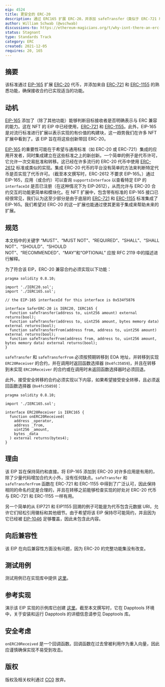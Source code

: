 ```yaml
---
eip: 4524
title: 更安全的 ERC-20
description: 通过 ERC165 扩展 ERC-20，并添加 safeTransfer（类似于 ERC-721 和 ERC-1155）
author: William Schwab (@wschwab)
discussions-to: https://ethereum-magicians.org/t/why-isnt-there-an-erc-for-safetransfer-for-erc20/7604
status: Stagnant
type: Standards Track
category: ERC
created: 2021-12-05
requires: 20, 165
---
```


## 摘要

该标准通过 [EIP-165](./eip-165.md) 扩展 [ERC-20](./eip-20.md) 代币，并添加来自 [ERC-721](./eip-721.md) 和 [ERC-1155](./eip-1155.md) 的熟悉功能，确保接收合约已实现适当的功能。

## 动机

[EIP-165](./eip-165.md) 添加了（除了其他功能）能够判断目标接收者是否明确表示与 ERC 兼容的能力。这在 NFT 的 EIP 中已经使用，[ERC-721](./eip-721.md) 和 [ERC-1155](./eip-1155.md)。此外，EIP-165 是对流行标准进行扩展以表示实现的有价值的构建块，这一趋势我们在许多 NFT 扩展中看到了。该 EIP 旨在将这些创新带回 ERC-20。

[EIP-165](./eip-165.md) 的重要性可能在于希望与通用标准（如 ERC-20 或 ERC-721）集成的应用开发者，同时集成建立在这些标准之上的新创新。一个简单的例子是代币许可，它允许一次交易批准和转移。这已经在许多流行的 ERC-20 代币中使用 [ERC-2612](./eip-2612.md) 标准或类似的实现。集成 ERC-20 代币的平台没有简单的方法来判断特定代币是否实现了代币许可。（截至本文撰写时，ERC-2612 不要求 EIP-165。）通过 EIP-165，应用（或合约）可以查询 `supportsInterface` 以查看特定 EIP 的 `interfaceId` 是否已注册（在这种情况下为 EIP-2612），从而允许与 ERC-20 合约交互的功能更简单和模块化。在 NFT 扩展中，包含带有标准的 EIP-165 接口已经很常见，我们认为这至少部分是由于底层的 [ERC-721](./eip-721.md) 和 [ERC-1155](./eip-1155.md) 标准集成了 EIP-165。我们希望对 ERC-20 的这一扩展也能通过使其更易于集成来帮助未来的扩展。

## 规范
本文档中的关键字 “MUST”、“MUST NOT”、“REQUIRED”、“SHALL”、“SHALL NOT”、“SHOULD”、“SHOULD NOT”、“RECOMMENDED”、“MAY”和“OPTIONAL” 应按 RFC 2119 中的描述进行解释。

为了符合该 EIP，ERC-20 兼容合约必须实现以下功能：
```solidity
pragma solidity 0.8.10;

import './IERC20.sol';
import './IERC165.sol';

// the EIP-165 interfaceId for this interface is 0x534f5876

interface SaferERC-20 is IERC20, IERC165 {
  function safeTransfer(address to, uint256 amount) external returns(bool);
  function safeTransfer(address to, uint256 amount, bytes memory data) external returns(bool);
  function safeTransferFrom(address from, address to, uint256 amount) external returns(bool);
  function safeTransferFrom(address from, address to, uint256 amount, bytes memory data) external returns(bool);
}
```
`safeTransfer` 和 `safeTransferFrom` 必须按预期转移到 EOA 地址，并转移到实现 `ERC20Receiver` 的合约，并在调用时返回函数选择器 (`0x4fc35859`)，并且在转移到未实现 `ERC20Receiver` 的合约或在调用时未返回函数选择器时必须回退。

此外，接受安全转移的合约必须实现以下内容，如果希望接受安全转移，且必须返回函数选择器 (`0x4fc35859`)：
```solidity
pragma solidity 0.8.10;

import './IERC165.sol';

interface ERC20Receiver is IERC165 {
  function onERC20Received(
    address _operator,
    address _from,
    uint256 _amount,
    bytes _data
  ) external returns(bytes4);
}
```

## 理由

该 EIP 旨在保持简约和直接。将 EIP-165 添加到 ERC-20 对许多应用是有用的，除了少量代码增加合约大小外，没有任何缺点。`safeTransfer` 和 `safeTransferFrom` 函数在 ERC-721 和 ERC-1155 中得到了广泛认可，因此保持相同的命名约定是合理的，并且在转移之前能够检查实现的好处对 ERC-20 代币与 ERC-721 和 ERC-1155 一样有用。

另一个简单的从 EIP721 和 EIP1155 回溯的例子可能是为代币包含元数据 URI，允许它们轻松引用徽标和其他细节。由于希望将该 EIP 保持尽可能简约，并且因为它已经被 [EIP-1046](./eip-1046.md) 足够覆盖，因此未包含此内容。

## 向后兼容性

该 EIP 在向后兼容性方面没有问题，因为 ERC-20 的完整功能集没有改变。

## 测试用例
测试用例已在实现库中提供 [这里](https://github.com/wschwab/SaferERC-20/blob/main/src/SaferERC-20.t.sol)。

## 参考实现
演示该 EIP 实现的示例库已创建 [这里](https://github.com/wschwab/SaferERC-20)。截至本文撰写时，它在 Dapptools 环境中，关于安装和运行 Dapptools 的详细信息请参见 Dapptools 库。

## 安全考虑

`onERC20Received` 是一个回调函数。回调函数在过去曾被利用作为重入向量，因此应谨慎确保实现不易受到攻击。

## 版权
版权及相关权利通过 [CC0](../LICENSE.md) 放弃。